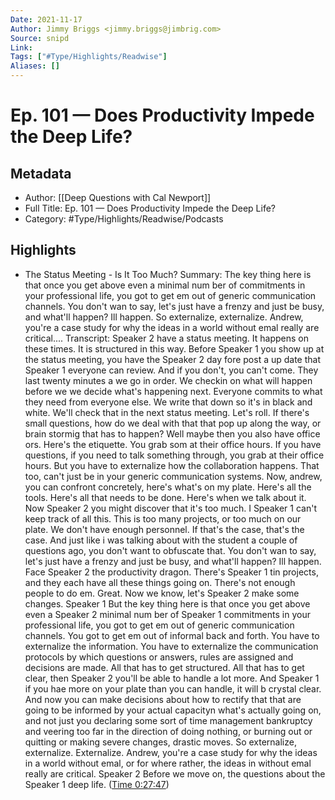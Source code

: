 ```yaml
---
Date: 2021-11-17
Author: Jimmy Briggs <jimmy.briggs@jimbrig.com>
Source: snipd
Link: 
Tags: ["#Type/Highlights/Readwise"]
Aliases: []
---
```

# Ep. 101 —  Does Productivity Impede the Deep Life?

## Metadata
- Author: [[Deep Questions with Cal Newport]]
- Full Title: Ep. 101 —  Does Productivity Impede the Deep Life?
- Category: #Type/Highlights/Readwise/Podcasts

## Highlights
- The Status Meeting - Is It Too Much?
  Summary:
  The key thing here is that once you get above even a minimal num ber of commitments in your professional life, you got to get em out of generic communication channels. You don't wan to say, let's just have a frenzy and just be busy, and what'll happen? Ill happen. So externalize, externalize. Andrew, you're a case study for why the ideas in a world without emal really are critical....
  Transcript:
  Speaker 2
  have a status meeting. It happens on these times. It is structured in this way. Before
  Speaker 1
  you show up at the status meeting, you have the
  Speaker 2
  day fore post a up date that
  Speaker 1
  everyone can review. And if you don't, you can't come. They last twenty minutes a we go in order. We checkin on what will happen before we we decide what's happening next. Everyone commits to what they need from everyone else. We write that down so it's in black and white. We'll check that in the next status meeting. Let's roll. If there's small questions, how do we deal with that that pop up along the way, or brain stormig that has to happen? Well maybe then you also have office ors. Here's the etiquette. You grab som at their office hours. If you have questions, if you need to talk something through, you grab at their office hours. But you have to externalize how the collaboration happens. That too, can't just be in your generic communication systems. Now, andrew, you can confront concretely, here's what's on my plate. Here's all the tools. Here's all that needs to be done. Here's when we talk about it. Now
  Speaker 2
  you might discover that it's too much. I
  Speaker 1
  can't keep track of all this. This is too many projects, or too much on our plate. We don't have enough personnel. If that's the case, that's the case. And just like i was talking about with the student a couple of questions ago, you don't want to obfuscate that. You don't wan to say, let's just have a frenzy and just be busy, and what'll happen? Ill happen. Face
  Speaker 2
  the productivity dragon. There's
  Speaker 1
  tin projects, and they each have all these things going on. There's not enough people to do em. Great. Now we know, let's
  Speaker 2
  make some changes.
  Speaker 1
  But the key thing here is that once you get above even a
  Speaker 2
  minimal num ber of
  Speaker 1
  commitments in your professional life, you got to get em out of generic communication channels. You got to get em out of informal back and forth. You have to externalize the information. You have to externalize the communication protocols by which questions or answers, rules are assigned and decisions are made. All that has to get structured. All that has to get clear, then
  Speaker 2
  you'll be able to handle a lot more. And
  Speaker 1
  if you hae more on your plate than you can handle, it will b crystal clear. And now you can make decisions about how to rectify that that are going to be informed by your actual capacityn what's actually going on, and not just you declaring some sort of time management bankruptcy and veering too far in the direction of doing nothing, or burning out or quitting or making severe changes, drastic moves. So externalize, externalize. Externalize. Andrew, you're a case study for why the ideas in a world without emal, or for where rather, the ideas in without emal really are critical.
  Speaker 2
  Before we move on, the questions about the
  Speaker 1
  deep life. ([Time 0:27:47](https://share.snipd.com/snip/6165614f-7f91-4bb8-85a8-cd55401ff662))
